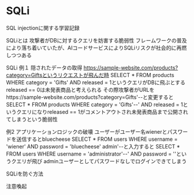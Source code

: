 # SQLi
SQL injectionに関する学習記録

SQLiとは
攻撃者がDBに対するクエリを妨害する脆弱性
フレームワークの普及により落ち着いていたが、AIコードサービスによりSQLiリスクが社会的に再燃しつつある


SQLi
例１ 隠されたデータの取得
https://sample-website.com/products?category=Giftsというリクエストが飛んだ時
SELECT * FROM products WHERE category = 'Gifts' AND released = 1というクエリがDBに飛ぶとする released == 0は未発表商品と考えられる
その際攻撃者がURLをhttps://sample-website.com/products?category=Gifts'--と変更すると
SELECT * FROM products WHERE category = 'Gifts'--' AND released = 1というクエリになりreleased == 1がコメントアウトされ未発表商品まで公開されてしまうという脆弱性

例2  アプリケーションロジックの破壊
ユーザーがユーザー名wienerとパスワードを送信するとbluecheese
SELECT * FROM users WHERE username = 'wiener' AND password = 'bluecheese'
admin'--と入力すると
SELECT * FROM users WHERE username = 'administrator'--' AND password = ''というクエリが飛び
adminユーザーとしてパスワードなしでログインできてしまう


SQLiを防ぐ方法



注意喚起
